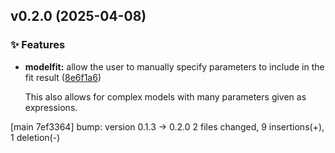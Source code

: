 ## v0.2.0 (2025-04-08)

### ✨ Features

- **modelfit:** allow the user to manually specify parameters to include in the fit result ([8e6f1a6](https://github.com/kmnhan/xarray-lmfit/commit/8e6f1a66ac0ab6aa4dc425cc37c234b4c61409fc))

  This also allows for complex models with many parameters given as expressions.

[main 7ef3364] bump: version 0.1.3 → 0.2.0
 2 files changed, 9 insertions(+), 1 deletion(-)

